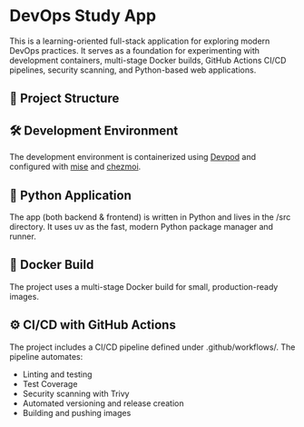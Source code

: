 # DevOps Study App

This is a learning-oriented full-stack application for exploring modern DevOps practices. It serves as a foundation for experimenting with development containers, multi-stage Docker builds, GitHub Actions CI/CD pipelines, security scanning, and Python-based web applications.

## 📁 Project Structure

## 🛠️ Development Environment

The development environment is containerized using [Devpod](https://devpod.dev/) and configured with [mise](https://mise.jdx.dev/) and [chezmoi](https://www.chezmoi.io/).

## 🐍 Python Application

The app (both backend & frontend) is written in Python and lives in the /src directory. It uses uv as the fast, modern Python package manager and runner.

## 🐳 Docker Build

The project uses a multi-stage Docker build for small, production-ready images.

## ⚙️ CI/CD with GitHub Actions

The project includes a CI/CD pipeline defined under .github/workflows/. The pipeline automates:

- Linting and testing
- Test Coverage
- Security scanning with Trivy
- Automated versioning and release creation
- Building and pushing images
